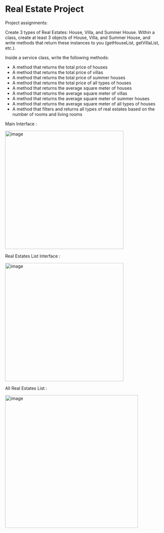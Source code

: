 # Real Estate Project

Project assignments:

Create 3 types of Real Estates: House, Villa, and Summer House. Within a class, create at least 3 objects of House, Villa, and Summer House, and write methods that return these instances to you (getHouseList, getVillaList, etc.).

Inside a service class, write the following methods:

* A method that returns the total price of houses
* A method that returns the total price of villas
* A method that returns the total price of summer houses
* A method that returns the total price of all types of houses
* A method that returns the average square meter of houses
* A method that returns the average square meter of villas
* A method that returns the average square meter of summer houses
* A method that returns the average square meter of all types of houses
* A method that filters and returns all types of real estates based on the number of rooms and living rooms

Main Interface :

<img width="384" alt="image" src="https://github.com/berkansahann/Akbank-Java-Spring-Bootcamp/assets/55889142/a64de92a-f69a-4a95-a8b0-607bb32a744e">


Real Estates List Interface :

<img width="384" alt="image" src="https://github.com/berkansahann/Akbank-Java-Spring-Bootcamp/assets/55889142/e268d0a0-b990-4a36-b53b-69b9182db55e">


All Real Estates List :

<img width="431" alt="image" src="https://github.com/berkansahann/Akbank-Java-Spring-Bootcamp/assets/55889142/2909943c-c506-42d1-a834-8bdb20cdbfa2">
